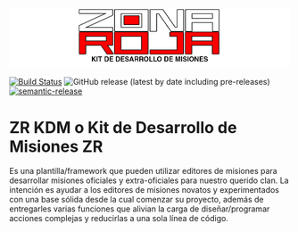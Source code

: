 
![LogoKDM](https://raw.githubusercontent.com/ZR-TECDI/Framework_ZR/master/extras/kdm_logo.png)

[![Build Status](https://travis-ci.org/ZR-TECDI/Framework_ZR.svg?branch=master)](https://travis-ci.org/ZR-TECDI/Framework_ZR) ![GitHub release (latest by date including pre-releases)](https://img.shields.io/github/v/release/ZR-TECDI/ZR_KDM?include_prereleases) [![semantic-release](https://img.shields.io/badge/%20%20%F0%9F%93%A6%F0%9F%9A%80-semantic--release-e10079.svg)](https://github.com/semantic-release/semantic-release)


# ZR KDM o Kit de Desarrollo de Misiones ZR
Es una plantilla/framework que pueden utilizar editores de misiones para desarrollar misiones oficiales y extra-oficiales para nuestro querido clan. La intención es ayudar a los editores de misiones novatos y experimentados con una base sólida desde la cual comenzar su proyecto, además de entregarles varias funciones que alivian la carga de diseñar/programar acciones complejas y reducirlas a una sola línea de código.
